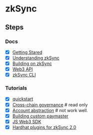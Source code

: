# zkSync
## Steps
### Docs
- [x] [Getting Stared](https://v2-docs.zksync.io/dev/fundamentals/)
- [x] [Understanding zkSync](https://v2-docs.zksync.io/dev/developer-guides/)
- [x] [Building on zkSync](https://v2-docs.zksync.io/dev/developer-guides/building-on-zksync/)
- [x] [Web3 API](https://v2-docs.zksync.io/api/api.html)
- [x] [zkSync CLI](https://v2-docs.zksync.io/api/tools/zksync-cli/)
### Tutorials
- [x] [quickstart](https://v2-docs.zksync.io/dev/developer-guides/hello-world.html#quickstart)
- [x] [Cross-chain governance](https://v2-docs.zksync.io/dev/tutorials/cross-chain-tutorial.html) # read only
- [x] [Account abstraction](https://v2-docs.zksync.io/dev/tutorials/custom-aa-tutorial.html) # not work well.
- [x] [Building custom paymaster](https://v2-docs.zksync.io/dev/tutorials/custom-paymaster-tutorial.html)
- [x] [JS Web3 SDK](https://v2-docs.zksync.io/api/js/)
- [x] [Hardhat plugins for zkSync 2.0](https://v2-docs.zksync.io/api/hardhat/)
